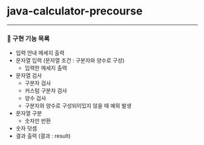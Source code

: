 # java-calculator-precourse

---

### 📗 구현 기능 목록

- 입력 안내 메세지 출력
- 문자열 입력 (문자열 조건 : 구분자와 양수로 구성)
  - 입력한 메세지 출력
- 문자열 검사
  - 구분자 검사
  - 커스텀 구분자 검사
  - 양수 검사
  - 구분자와 양수로 구성되이있지 않을 때 예외 발생
- 문자열 구분
  - 숫자만 반환
- 숫자 덧셈
- 결과 출력 (결과 : result)